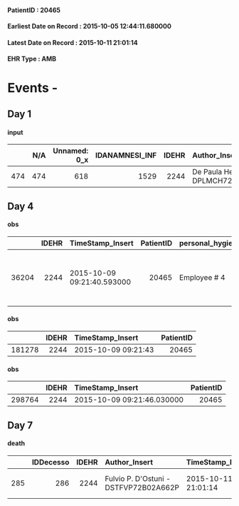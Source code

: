 
#### PatientID : 20465
#### Earliest Date on Record : 2015-10-05 12:44:11.680000
#### Latest Date on Record : 2015-10-11 21:01:14
#### EHR Type : AMB

# Events - 

## Day 1

#### input
|     |    N/A |   Unnamed: 0_x |   IDANAMNESI_INF |   IDEHR | Author_Insert                      | TimeStamp_Insert           |   IDAccess | EHRType   |   PatientID |   IDDigitalSignDocument |   Non_Rilevabile_x | Note_Non_Rilevabile_x   | rapporti_fam   | persone_vicine   | Caregiver   |
|----:|-------:|---------------:|-----------------:|--------:|:-----------------------------------|:---------------------------|-----------:|:----------|------------:|------------------------:|-------------------:|:------------------------|:---------------|:-----------------|:------------|
| 474 |    474 |            618 |             1529 |    2244 | De Paula Helena - DPLMCH72M51Z602H | 2015-10-05 12:44:11.680000 |      11493 | AMB       |       20465 |                  151150 |                  0 | NR                      | is # 0         | 2 children       | wife        |


## Day 4

#### obs
|       |   IDEHR | TimeStamp_Insert           |   PatientID | personal_hygiene   | urine_elimination   | mobility     | speech            | cough                      | memory_deficit      | cognitive_deficit        | active_diuresis     | asthenia   | cachexia     | dyspnoea    | motor_performance                                                                                  | body_temp    | diet       | cognitive_state          | feces_elimination   | consumption_help   |
|------:|--------:|:---------------------------|------------:|:-------------------|:--------------------|:-------------|:------------------|:---------------------------|:--------------------|:-------------------------|:--------------------|:-----------|:-------------|:------------|:---------------------------------------------------------------------------------------------------|:-------------|:-----------|:-------------------------|:--------------------|:-------------------|
| 36204 |    2244 | 2015-10-09 09:21:40.593000 |       20465 | Employee # 4       | Employee # 4        | Employee # 4 | confabulation # 1 | ineffective productive # 2 | memory deficits # 0 | cognitive impairment 0 # | active diuresis # 0 | Severe # 2 | cachexia # 0 | at rest # 0 | 30% - Patient with directions to the hospital or home hospitalization, intensive home support # 03 | Apyrexia # 0 | Liquid # 3 | confused - sometimes # 0 | Employee # 4        | # 4 employees      |

#### obs
|        |   IDEHR | TimeStamp_Insert    |   PatientID |
|-------:|--------:|:--------------------|------------:|
| 181278 |    2244 | 2015-10-09 09:21:43 |       20465 |

#### obs
|        |   IDEHR | TimeStamp_Insert           |   PatientID |
|-------:|--------:|:---------------------------|------------:|
| 298764 |    2244 | 2015-10-09 09:21:46.030000 |       20465 |


## Day 7

#### death
|     |   IDDecesso |   IDEHR | Author_Insert                         | TimeStamp_Insert    |   PatientID |   IDDigitalSignDocument | Date                | Luogo_decesso   |
|----:|------------:|--------:|:--------------------------------------|:--------------------|------------:|------------------------:|:--------------------|:----------------|
| 285 |         286 |    2244 | Fulvio P. D'Ostuni - DSTFVP72B02A662P | 2015-10-11 21:01:14 |       20465 |                  156570 | 2015-10-11 18:00:00 | # 2 Domicile    |


